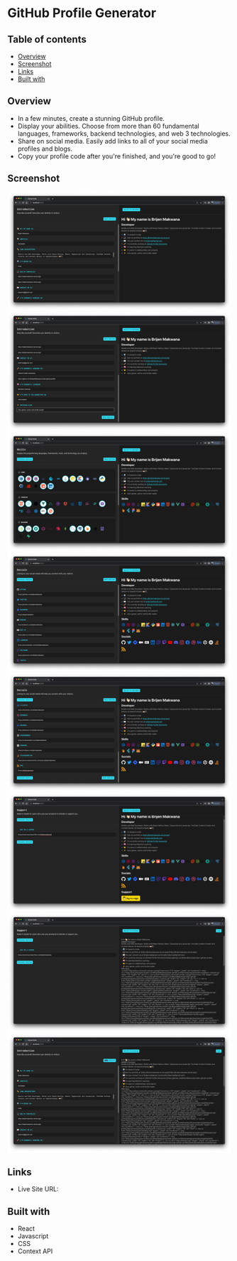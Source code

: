 # GitHub Profile Generator

## Table of contents

- [Overview](#overview)
- [Screenshot](#screenshot)
- [Links](#links)
- [Built with](#Built-with)

## Overview

- In a few minutes, create a stunning GitHub profile.
- Display your abilities. Choose from more than 60 fundamental languages, frameworks, backend technologies, and web 3 technologies.
- Share on social media. Easily add links to all of your social media profiles and blogs.
- Copy your profile code after you're finished, and you're good to go!

## Screenshot

![](./public/assets/screenshots/preview_1.png)
![](./public/assets/screenshots/preview_2.png)
![](./public/assets/screenshots/preview_3.png)
![](./public/assets/screenshots/preview_4.png)
![](./public/assets/screenshots/preview_5.png)
![](./public/assets/screenshots/preview_6.png)
![](./public/assets/screenshots/preview_7.png)
![](./public/assets/screenshots/preview_8.png)

## Links

- Live Site URL: []()

## Built with

- React
- Javascript
- CSS
- Context API
